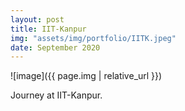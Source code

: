 ```yaml
---
layout: post
title: IIT-Kanpur
img: "assets/img/portfolio/IITK.jpeg"
date: September 2020
---
```


![image]({{ page.img | relative_url }})

Journey at IIT-Kanpur.
